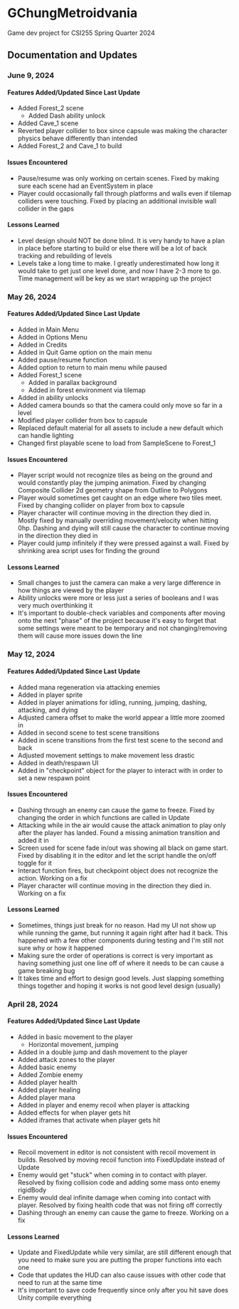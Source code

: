 # GChungMetroidvania
 Game dev project for CSI255 Spring Quarter 2024

## Documentation and Updates

### June 9, 2024
#### Features Added/Updated Since Last Update
- Added Forest_2 scene
    - Added Dash ability unlock
- Added Cave_1 scene
- Reverted player collider to box since capsule was making the character physics behave differently than intended
- Added Forest_2 and Cave_1 to build

#### Issues Encountered
- Pause/resume was only working on certain scenes. Fixed by making sure each scene had an EventSystem in place
- Player could occasionally fall through platforms and walls even if tilemap colliders were touching. Fixed by placing an additional invisible wall collider in the gaps

#### Lessons Learned
- Level design should NOT be done blind. It is very handy to have a plan in place before starting to build or else there will be a lot of back tracking and rebuilding of levels
- Levels take a long time to make. I greatly underestimated how long it would take to get just one level done, and now I have 2-3 more to go. Time management will be key as we start wrapping up the project

### May 26, 2024
#### Features Added/Updated Since Last Update
- Added in Main Menu
- Added in Options Menu
- Added in Credits
- Added in Quit Game option on the main menu
- Added pause/resume function
- Added option to return to main menu while paused
- Added Forest_1 scene
    - Added in parallax background
    - Added in forest environment via tilemap
- Added in ability unlocks
- Added camera bounds so that the camera could only move so far in a level
- Modified player collider from box to capsule
- Replaced default material for all assets to include a new default which can handle lighting
- Changed first playable scene to load from SampleScene to Forest_1

#### Issues Encountered
- Player script would not recognize tiles as being on the ground and would constantly play the jumping animation. Fixed by changing Composite Collider 2d geometry shape from Outline to Polygons
- Player would sometimes get caught on an edge where two tiles meet. Fixed by changing collider on player from box to capsule
- Player character will continue moving in the direction they died in. Mostly fixed by manually overriding movement/velocity when hitting 0hp. Dashing and dying will still cause the character to continue moving in the direction they died in
- Player could jump infinitely if they were pressed against a wall. Fixed by shrinking area script uses for finding the ground

#### Lessons Learned
- Small changes to just the camera can make a very large difference in how things are viewed by the player
- Ability unlocks were more or less just a series of booleans and I was very much overthinking it
- It's important to double-check variables and components after moving onto the next "phase" of the project because it's easy to forget that some settings were meant to be temporary and not changing/removing them will cause more issues down the line

### May 12, 2024
#### Features Added/Updated Since Last Update
- Added mana regeneration via attacking enemies
- Added in player sprite
- Added in player animations for idling, running, jumping, dashing, attacking, and dying
- Adjusted camera offset to make the world appear a little more zoomed in
- Added in second scene to test scene transitions
- Added in scene transitions from the first test scene to the second and back
- Adjusted movement settings to make movement less drastic
- Added in death/respawn UI
- Added in "checkpoint" object for the player to interact with in order to set a new respawn point

#### Issues Encountered
- Dashing through an enemy can cause the game to freeze. Fixed by changing the order in which functions are called in Update
- Attacking while in the air would cause the attack animation to play only after the player has landed. Found a missing animation transition and added it in
- Screen used for scene fade in/out was showing all black on game start. Fixed by disabling it in the editor and let the script handle the on/off toggle for it
- Interact function fires, but checkpoint object does not recognize the action. Working on a fix
- Player character will continue moving in the direction they died in. Working on a fix

#### Lessons Learned
- Sometimes, things just break for no reason. Had my UI not show up while running the game, but running it again right after had it back. This happened with a few other components during testing and I'm still not sure why or how it happened
- Making sure the order of operations is correct is very important as having something just one line off of where it needs to be can cause a game breaking bug
- It takes time and effort to design good levels. Just slapping something things together and hoping it works is not good level design (usually)

### April 28, 2024
#### Features Added/Updated Since Last Update
- Added in basic movement to the player
    - Horizontal movement, jumping
- Added in a double jump and dash movement to the player
- Added attack zones to the player
- Added basic enemy
- Added Zombie enemy
- Added player health
- Added player healing
- Added player mana
- Added in player and enemy recoil when player is attacking
- Added effects for when player gets hit
- Added iframes that activate when player gets hit

#### Issues Encountered
- Recoil movement in editor is not consistent with recoil movement in builds. Resolved by moving recoil function into FixedUpdate instead of Update
- Enemy would get "stuck" when coming in to contact with player. Resolved by fixing collision code and adding some mass onto enemy rigidBody
- Enemy would deal infinite damage when coming into contact with player. Resolved by fixing health code that was not firing off correctly
- Dashing through an enemy can cause the game to freeze. Working on a fix

#### Lessons Learned
- Update and FixedUpdate while very similar, are still different enough that you need to make sure you are putting the proper functions into each one
- Code that updates the HUD can also cause issues with other code that need to run at the same time
- It's important to save code frequently since only after you hit save does Unity compile everything
